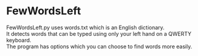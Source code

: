 # FewWordsLeft
FewWordsLeft.py uses words.txt which is an English dictionary.  
It detects words that can be typed using only your left hand on a QWERTY keyboard.  
The program has options which you can choose to find words more easily.
